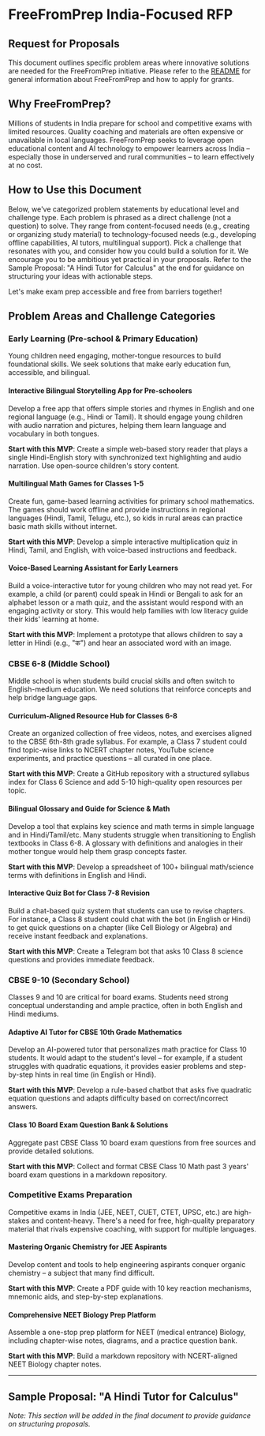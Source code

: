 # **FreeFromPrep India-Focused RFP**

## Request for Proposals

This document outlines specific problem areas where innovative solutions are needed for the FreeFromPrep initiative. Please refer to the [README](README.md) for general information about FreeFromPrep and how to apply for grants.

## Why FreeFromPrep?

Millions of students in India prepare for school and competitive exams with limited resources. Quality coaching and materials are often expensive or unavailable in local languages. FreeFromPrep seeks to leverage open educational content and AI technology to empower learners across India – especially those in underserved and rural communities – to learn effectively at no cost.

## How to Use this Document

Below, we've categorized problem statements by educational level and challenge type. Each problem is phrased as a direct challenge (not a question) to solve. They range from content-focused needs (e.g., creating or organizing study material) to technology-focused needs (e.g., developing offline capabilities, AI tutors, multilingual support). Pick a challenge that resonates with you, and consider how you could build a solution for it. We encourage you to be ambitious yet practical in your proposals. Refer to the Sample Proposal: "A Hindi Tutor for Calculus" at the end for guidance on structuring your ideas with actionable steps.

Let's make exam prep accessible and free from barriers together!

## Problem Areas and Challenge Categories

### Early Learning (Pre-school & Primary Education)

Young children need engaging, mother-tongue resources to build foundational skills. We seek solutions that make early education fun, accessible, and bilingual.

#### Interactive Bilingual Storytelling App for Pre-schoolers

Develop a free app that offers simple stories and rhymes in English and one regional language (e.g., Hindi or Tamil). It should engage young children with audio narration and pictures, helping them learn language and vocabulary in both tongues.

**Start with this MVP**: Create a simple web-based story reader that plays a single Hindi-English story with synchronized text highlighting and audio narration. Use open-source children's story content.

#### Multilingual Math Games for Classes 1-5

Create fun, game-based learning activities for primary school mathematics. The games should work offline and provide instructions in regional languages (Hindi, Tamil, Telugu, etc.), so kids in rural areas can practice basic math skills without internet.

**Start with this MVP**: Develop a simple interactive multiplication quiz in Hindi, Tamil, and English, with voice-based instructions and feedback.

#### Voice-Based Learning Assistant for Early Learners

Build a voice-interactive tutor for young children who may not read yet. For example, a child (or parent) could speak in Hindi or Bengali to ask for an alphabet lesson or a math quiz, and the assistant would respond with an engaging activity or story. This would help families with low literacy guide their kids' learning at home.

**Start with this MVP**: Implement a prototype that allows children to say a letter in Hindi (e.g., "क") and hear an associated word with an image.

### CBSE 6-8 (Middle School)

Middle school is when students build crucial skills and often switch to English-medium education. We need solutions that reinforce concepts and help bridge language gaps.

#### Curriculum-Aligned Resource Hub for Classes 6-8

Create an organized collection of free videos, notes, and exercises aligned to the CBSE 6th-8th grade syllabus. For example, a Class 7 student could find topic-wise links to NCERT chapter notes, YouTube science experiments, and practice questions – all curated in one place.

**Start with this MVP**: Create a GitHub repository with a structured syllabus index for Class 6 Science and add 5-10 high-quality open resources per topic.

#### Bilingual Glossary and Guide for Science & Math

Develop a tool that explains key science and math terms in simple language and in Hindi/Tamil/etc. Many students struggle when transitioning to English textbooks in Class 6-8. A glossary with definitions and analogies in their mother tongue would help them grasp concepts faster.

**Start with this MVP**: Develop a spreadsheet of 100+ bilingual math/science terms with definitions in English and Hindi.

#### Interactive Quiz Bot for Class 7-8 Revision

Build a chat-based quiz system that students can use to revise chapters. For instance, a Class 8 student could chat with the bot (in English or Hindi) to get quick questions on a chapter (like Cell Biology or Algebra) and receive instant feedback and explanations.

**Start with this MVP**: Create a Telegram bot that asks 10 Class 8 science questions and provides immediate feedback.

### CBSE 9-10 (Secondary School)

Classes 9 and 10 are critical for board exams. Students need strong conceptual understanding and ample practice, often in both English and Hindi mediums.

#### Adaptive AI Tutor for CBSE 10th Grade Mathematics

Develop an AI-powered tutor that personalizes math practice for Class 10 students. It would adapt to the student's level – for example, if a student struggles with quadratic equations, it provides easier problems and step-by-step hints in real time (in English or Hindi).

**Start with this MVP**: Develop a rule-based chatbot that asks five quadratic equation questions and adapts difficulty based on correct/incorrect answers.

#### Class 10 Board Exam Question Bank & Solutions

Aggregate past CBSE Class 10 board exam questions from free sources and provide detailed solutions.

**Start with this MVP**: Collect and format CBSE Class 10 Math past 3 years' board exam questions in a markdown repository.

### Competitive Exams Preparation

Competitive exams in India (JEE, NEET, CUET, CTET, UPSC, etc.) are high-stakes and content-heavy. There's a need for free, high-quality preparatory material that rivals expensive coaching, with support for multiple languages.

#### Mastering Organic Chemistry for JEE Aspirants

Develop content and tools to help engineering aspirants conquer organic chemistry – a subject that many find difficult.

**Start with this MVP**: Create a PDF guide with 10 key reaction mechanisms, mnemonic aids, and step-by-step explanations.

#### Comprehensive NEET Biology Prep Platform

Assemble a one-stop prep platform for NEET (medical entrance) Biology, including chapter-wise notes, diagrams, and a practice question bank.

**Start with this MVP**: Build a markdown repository with NCERT-aligned NEET Biology chapter notes.

---

## Sample Proposal: "A Hindi Tutor for Calculus"

*Note: This section will be added in the final document to provide guidance on structuring proposals.*
